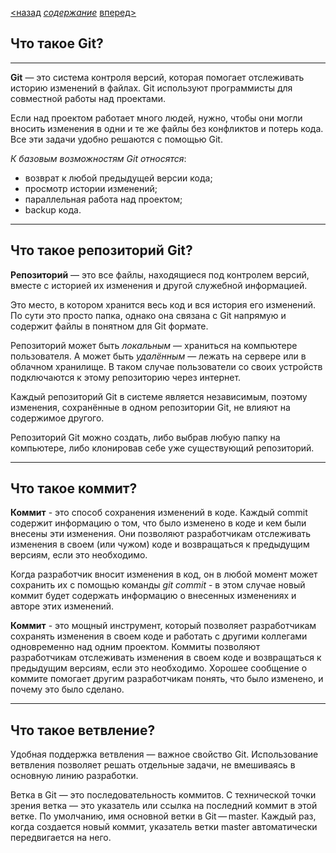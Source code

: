 [ <назад](histori.md) [*содержание*](readme.md)
[вперед>](advantages.md)

## Что такое Git?
---
**Git**  — это система контроля версий, которая помогает отслеживать историю изменений в файлах. Git используют программисты для совместной работы над проектами.

Если над проектом работает много людей, нужно, чтобы они могли вносить изменения в одни и те же файлы без конфликтов и потерь кода. Все эти задачи удобно решаются с помощью Git.

*К базовым возможностям Git относятся*:

+ возврат к любой предыдущей версии кода;
+ просмотр истории изменений;
+ параллельная работа над проектом;
+ backup кода.
---

## Что такое репозиторий Git?
**Репозиторий** — это все файлы, находящиеся под контролем версий, вместе с историей их изменения и другой служебной информацией.

Это место, в котором хранится весь код и вся история его изменений. По сути это просто папка, однако она связана с Git напрямую и содержит файлы в понятном для Git формате.

Репозиторий может быть *локальным* — храниться на компьютере пользователя. А может быть *удалённым* — лежать на сервере или в облачном хранилище. В таком случае пользователи со своих устройств подключаются к этому репозиторию через интернет.

Каждый репозиторий Git в системе является независимым, поэтому изменения, сохранённые в одном репозитории Git, не влияют на содержимое другого.

Репозиторий Git можно создать, либо выбрав любую папку на компьютере, либо клонировав себе уже существующий репозиторий. 

---

## Что такое коммит?
**Коммит** - это способ сохранения изменений в коде. Каждый commit содержит информацию о том, что было изменено в коде и кем были внесены эти изменения. Они позволяют разработчикам отслеживать изменения в своем (или чужом) коде и возвращаться к предыдущим версиям, если это необходимо.

Когда разработчик вносит изменения в код, он в любой момент может сохранить их с помощью команды *git commit* - в этом случае новый коммит будет содержать информацию о внесенных изменениях и авторе этих изменений.

**Коммит** - это мощный инструмент, который позволяет разработчикам сохранять изменения в своем коде и работать с другими коллегами одновременно над одним проектом. Коммиты позволяют разработчикам отслеживать изменения в своем коде и возвращаться к предыдущим версиям, если это необходимо. Хорошее сообщение о коммите помогает другим разработчикам понять, что было изменено, и почему это было сделано.

---

## Что такое ветвление?
Удобная поддержка ветвления — важное свойство Git. Использование ветвления позволяет решать отдельные задачи, не вмешиваясь в основную линию разработки.

Ветка в Git — это последовательность коммитов. С технической точки зрения ветка — это указатель или ссылка на последний коммит в этой ветке. По умолчанию, имя основной ветки в Git — master. Каждый раз, когда создается новый коммит, указатель ветки master автоматически передвигается на него.